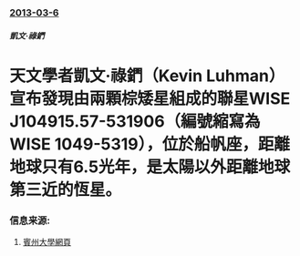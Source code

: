 ### [2013-03-6](/news/2013/03/6/index.md)

##### 凱文·祿鍆
# 天文學者凱文·祿鍆（Kevin Luhman）宣布發現由兩顆棕矮星組成的聯星WISE J104915.57-531906（編號縮寫為WISE 1049-5319），位於船帆座，距離地球只有6.5光年，是太陽以外距離地球第三近的恆星。




### 信息来源:

1. [賓州大學網頁](http://science.psu.edu/news-and-events/2013-news/Luhman3-2013)
